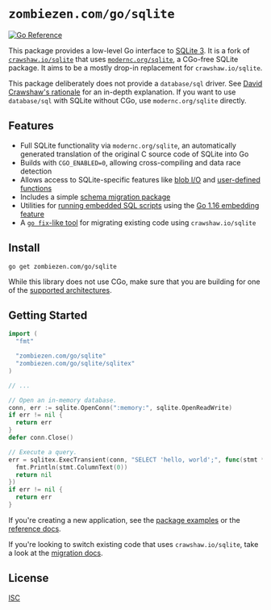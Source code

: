# `zombiezen.com/go/sqlite`

[![Go Reference](https://pkg.go.dev/badge/zombiezen.com/go/sqlite.svg)][reference docs]

This package provides a low-level Go interface to [SQLite 3][]. It is a fork of
[`crawshaw.io/sqlite`][] that uses [`modernc.org/sqlite`][], a CGo-free SQLite
package.  It aims to be a mostly drop-in replacement for
`crawshaw.io/sqlite`.

This package deliberately does not provide a `database/sql` driver. See
[David Crawshaw's rationale][] for an in-depth explanation. If you want to use
`database/sql` with SQLite without CGo, use `modernc.org/sqlite` directly.

[`crawshaw.io/sqlite`]: https://github.com/crawshaw/sqlite
[David Crawshaw's rationale]: https://crawshaw.io/blog/go-and-sqlite
[`modernc.org/sqlite`]: https://pkg.go.dev/modernc.org/sqlite
[reference docs]: https://pkg.go.dev/zombiezen.com/go/sqlite
[SQLite 3]: https://sqlite.org/

## Features

- Full SQLite functionality via `modernc.org/sqlite`, an automatically generated
  translation of the original C source code of SQLite into Go
- Builds with `CGO_ENABLED=0`, allowing cross-compiling and data race detection
- Allows access to SQLite-specific features like [blob I/O][] and
  [user-defined functions][]
- Includes a simple [schema migration package][]
- Utilities for [running embedded SQL scripts][ExecScriptFS] using the
  [Go 1.16 embedding feature][]
- A [`go fix`-like tool][migration docs] for migrating existing code using
  `crawshaw.io/sqlite`

[blob I/O]: https://pkg.go.dev/zombiezen.com/go/sqlite#Blob
[ExecScriptFS]: https://pkg.go.dev/zombiezen.com/go/sqlite/sqlitex#ExecScriptFS
[Go 1.16 embedding feature]: https://pkg.go.dev/embed
[migration docs]: cmd/zombiezen-sqlite-migrate/README.md
[schema migration package]: https://pkg.go.dev/zombiezen.com/go/sqlite/sqlitemigration
[user-defined functions]: https://pkg.go.dev/zombiezen.com/go/sqlite#Conn.CreateFunction

## Install

```shell
go get zombiezen.com/go/sqlite
```

While this library does not use CGo, make sure that you are building for one of
the [supported architectures][].

[supported architectures]: https://pkg.go.dev/modernc.org/sqlite#hdr-Supported_platforms_and_architectures

## Getting Started

```go
import (
  "fmt"

  "zombiezen.com/go/sqlite"
  "zombiezen.com/go/sqlite/sqlitex"
)

// ...

// Open an in-memory database.
conn, err := sqlite.OpenConn(":memory:", sqlite.OpenReadWrite)
if err != nil {
  return err
}
defer conn.Close()

// Execute a query.
err = sqlitex.ExecTransient(conn, "SELECT 'hello, world';", func(stmt *sqlite.Stmt) error {
  fmt.Println(stmt.ColumnText(0))
  return nil
})
if err != nil {
  return err
}
```

If you're creating a new application, see the [package examples][] or the
[reference docs][].

If you're looking to switch existing code that uses `crawshaw.io/sqlite`, take
a look at the [migration docs][].

[package examples]: https://pkg.go.dev/zombiezen.com/go/sqlite#pkg-examples

## License

[ISC](LICENSE)
